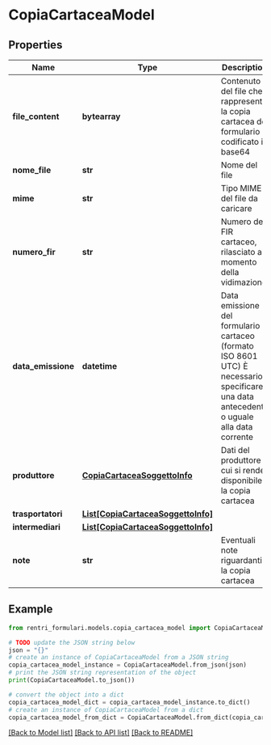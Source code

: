 # CopiaCartaceaModel


## Properties

Name | Type | Description | Notes
------------ | ------------- | ------------- | -------------
**file_content** | **bytearray** | Contenuto del file che rappresenta la copia cartacea del formulario codificato in base64 | 
**nome_file** | **str** | Nome del file | 
**mime** | **str** | Tipo MIME del file da caricare | 
**numero_fir** | **str** | Numero del FIR cartaceo, rilasciato al momento della vidimazione | 
**data_emissione** | **datetime** | Data emissione del formulario cartaceo (formato ISO 8601 UTC) È necessario specificare una data antecedente o uguale alla data corrente | 
**produttore** | [**CopiaCartaceaSoggettoInfo**](CopiaCartaceaSoggettoInfo.md) | Dati del produttore a cui si rende disponibile la copia cartacea | 
**trasportatori** | [**List[CopiaCartaceaSoggettoInfo]**](CopiaCartaceaSoggettoInfo.md) |  | [optional] 
**intermediari** | [**List[CopiaCartaceaSoggettoInfo]**](CopiaCartaceaSoggettoInfo.md) |  | [optional] 
**note** | **str** | Eventuali note riguardanti la copia cartacea | [optional] 

## Example

```python
from rentri_formulari.models.copia_cartacea_model import CopiaCartaceaModel

# TODO update the JSON string below
json = "{}"
# create an instance of CopiaCartaceaModel from a JSON string
copia_cartacea_model_instance = CopiaCartaceaModel.from_json(json)
# print the JSON string representation of the object
print(CopiaCartaceaModel.to_json())

# convert the object into a dict
copia_cartacea_model_dict = copia_cartacea_model_instance.to_dict()
# create an instance of CopiaCartaceaModel from a dict
copia_cartacea_model_from_dict = CopiaCartaceaModel.from_dict(copia_cartacea_model_dict)
```
[[Back to Model list]](../README.md#documentation-for-models) [[Back to API list]](../README.md#documentation-for-api-endpoints) [[Back to README]](../README.md)


